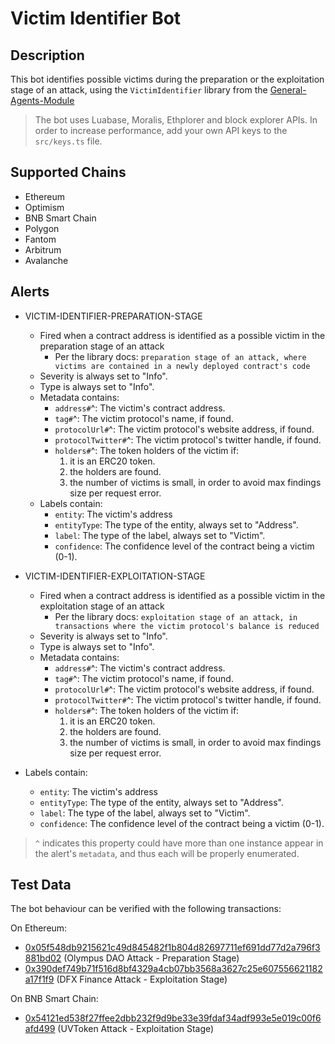 # Victim Identifier Bot

## Description

This bot identifies possible victims during the preparation or the exploitation stage of an attack, using the `VictimIdentifier` library from the [General-Agents-Module](https://github.com/NethermindEth/general-agents-module#victimidentifier)

> The bot uses Luabase, Moralis, Ethplorer and block explorer APIs. In order to increase performance, add your own API keys to the `src/keys.ts` file.

## Supported Chains

- Ethereum
- Optimism
- BNB Smart Chain
- Polygon
- Fantom
- Arbitrum
- Avalanche

## Alerts

- VICTIM-IDENTIFIER-PREPARATION-STAGE

  - Fired when a contract address is identified as a possible victim in the preparation stage of an attack
    - Per the library docs: `preparation stage of an attack, where victims are contained in a newly deployed contract's code`
  - Severity is always set to "Info".
  - Type is always set to "Info".
  - Metadata contains:
    - `address#`^: The victim's contract address.
    - `tag#`^: The victim protocol's name, if found.
    - `protocolUrl#`^: The victim protocol's website address, if found.
    - `protocolTwitter#`^: The victim protocol's twitter handle, if found.
    - `holders#`^: The token holders of the victim if:
      1. it is an ERC20 token.
      2. the holders are found.
      3. the number of victims is small, in order to avoid max findings size per request error.
  - Labels contain:
    - `entity`: The victim's address
    - `entityType`: The type of the entity, always set to "Address".
    - `label`: The type of the label, always set to "Victim".
    - `confidence`: The confidence level of the contract being a victim (0-1).

- VICTIM-IDENTIFIER-EXPLOITATION-STAGE

  - Fired when a contract address is identified as a possible victim in the exploitation stage of an attack
    - Per the library docs: `exploitation stage of an attack, in transactions where the victim protocol's balance is reduced`
  - Severity is always set to "Info".
  - Type is always set to "Info".
  - Metadata contains:
    - `address#`^: The victim's contract address.
    - `tag#`^: The victim protocol's name, if found.
    - `protocolUrl#`^: The victim protocol's website address, if found.
    - `protocolTwitter#`^: The victim protocol's twitter handle, if found.
    - `holders#`^: The token holders of the victim if:
      1. it is an ERC20 token.
      2. the holders are found.
      3. the number of victims is small, in order to avoid max findings size per request error.

- Labels contain:

  - `entity`: The victim's address
  - `entityType`: The type of the entity, always set to "Address".
  - `label`: The type of the label, always set to "Victim".
  - `confidence`: The confidence level of the contract being a victim (0-1).

> `^` indicates this property could have more than one instance appear in the alert's `metadata`, and thus each will be properly enumerated.

## Test Data

The bot behaviour can be verified with the following transactions:

On Ethereum:

- [0x05f548db9215621c49d845482f1b804d82697711ef691dd77d2a796f3881bd02](https://etherscan.io/tx/0x05f548db9215621c49d845482f1b804d82697711ef691dd77d2a796f3881bd02) (Olympus DAO Attack - Preparation Stage)
- [0x390def749b71f516d8bf4329a4cb07bb3568a3627c25e607556621182a17f1f9](https://etherscan.io/tx/0x390def749b71f516d8bf4329a4cb07bb3568a3627c25e607556621182a17f1f9) (DFX Finance Attack - Exploitation Stage)

On BNB Smart Chain:

- [0x54121ed538f27ffee2dbb232f9d9be33e39fdaf34adf993e5e019c00f6afd499](https://bscscan.com/tx/0x54121ed538f27ffee2dbb232f9d9be33e39fdaf34adf993e5e019c00f6afd499) (UVToken Attack - Exploitation Stage)
